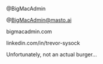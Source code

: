 @BigMacAdmin

@BigMacAdmin@masto.ai

bigmacadmin.com

linkedin.com/in/trevor-sysock

Unfortunately, not an actual burger...